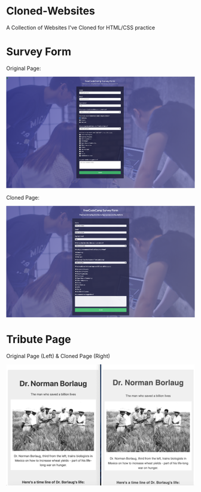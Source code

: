 # Cloned-Websites
A Collection of Websites I've Cloned for HTML/CSS practice 

# Survey Form

Original Page:

![Orginal survey form](Survey-Form/original-page.png)

Cloned Page:

![Cloned Website](Survey-Form/cloned-page.png)


# Tribute Page

Original Page (Left) & Cloned Page (Right)

![Cloned Website](Tribute-Page/Clone-Comparison.png)

